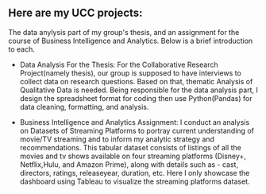 ## Here are my UCC projects: 
The data anylysis part of my group's thesis, and an assignment for the course of Business Intelligence and Analytics. Below is a brief introduction to each.

* Data Analysis For the Thesis: For the Collaborative Research Project(namely thesis), our group is supposed to have interviews to collect data on research questions. Based on that, thematic Analysis of Qualitative Data is needed. Being responsible for the data analysis part, I design the spreadsheet format for coding then use Python(Pandas) for data cleaning, formatting, and analysis.
  
* Business Intelligence and Analytics Assignment: I conduct an analysis on Datasets of Streaming Platforms to portray current understanding of movie/TV streaming and to inform my analytic strategy and recommendations. This tabular dataset consists of listings of all the movies and tv shows available on four streaming platforms (Disney+, Netflix,Hulu, and Amazon Prime), along with details such as - cast, directors, ratings, releaseyear, duration, etc. Here I only showcase the dashboard using Tableau to visualize the streaming platforms dataset. 
